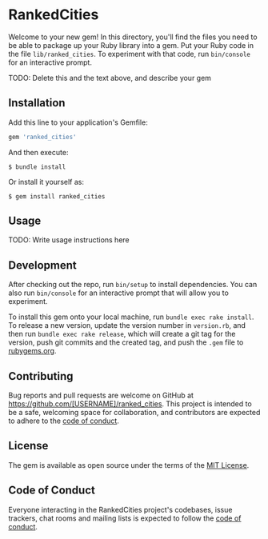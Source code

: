 # RankedCities

Welcome to your new gem! In this directory, you'll find the files you need to be able to package up your Ruby library into a gem. Put your Ruby code in the file `lib/ranked_cities`. To experiment with that code, run `bin/console` for an interactive prompt.

TODO: Delete this and the text above, and describe your gem

## Installation

Add this line to your application's Gemfile:

```ruby
gem 'ranked_cities'
```

And then execute:

    $ bundle install

Or install it yourself as:

    $ gem install ranked_cities

## Usage

TODO: Write usage instructions here

## Development

After checking out the repo, run `bin/setup` to install dependencies. You can also run `bin/console` for an interactive prompt that will allow you to experiment.

To install this gem onto your local machine, run `bundle exec rake install`. To release a new version, update the version number in `version.rb`, and then run `bundle exec rake release`, which will create a git tag for the version, push git commits and the created tag, and push the `.gem` file to [rubygems.org](https://rubygems.org).

## Contributing

Bug reports and pull requests are welcome on GitHub at https://github.com/[USERNAME]/ranked_cities. This project is intended to be a safe, welcoming space for collaboration, and contributors are expected to adhere to the [code of conduct](https://github.com/[USERNAME]/ranked_cities/blob/master/CODE_OF_CONDUCT.md).

## License

The gem is available as open source under the terms of the [MIT License](https://opensource.org/licenses/MIT).

## Code of Conduct

Everyone interacting in the RankedCities project's codebases, issue trackers, chat rooms and mailing lists is expected to follow the [code of conduct](https://github.com/[USERNAME]/ranked_cities/blob/master/CODE_OF_CONDUCT.md).
